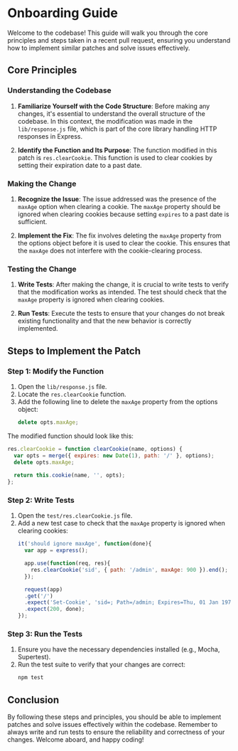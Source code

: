 # Onboarding Guide

Welcome to the codebase! This guide will walk you through the core principles and steps taken in a recent pull request, ensuring you understand how to implement similar patches and solve issues effectively.

## Core Principles

### Understanding the Codebase
1. **Familiarize Yourself with the Code Structure**: Before making any changes, it's essential to understand the overall structure of the codebase. In this context, the modification was made in the `lib/response.js` file, which is part of the core library handling HTTP responses in Express.

2. **Identify the Function and Its Purpose**: The function modified in this patch is `res.clearCookie`. This function is used to clear cookies by setting their expiration date to a past date.

### Making the Change
1. **Recognize the Issue**: The issue addressed was the presence of the `maxAge` option when clearing a cookie. The `maxAge` property should be ignored when clearing cookies because setting `expires` to a past date is sufficient.

2. **Implement the Fix**: The fix involves deleting the `maxAge` property from the options object before it is used to clear the cookie. This ensures that the `maxAge` does not interfere with the cookie-clearing process.

### Testing the Change
1. **Write Tests**: After making the change, it is crucial to write tests to verify that the modification works as intended. The test should check that the `maxAge` property is ignored when clearing cookies.

2. **Run Tests**: Execute the tests to ensure that your changes do not break existing functionality and that the new behavior is correctly implemented.

## Steps to Implement the Patch

### Step 1: Modify the Function
1. Open the `lib/response.js` file.
2. Locate the `res.clearCookie` function.
3. Add the following line to delete the `maxAge` property from the options object:
    ```javascript
    delete opts.maxAge;
    ```

The modified function should look like this:
```javascript
res.clearCookie = function clearCookie(name, options) {
  var opts = merge({ expires: new Date(1), path: '/' }, options);
  delete opts.maxAge;
  
  return this.cookie(name, '', opts);
};
```

### Step 2: Write Tests
1. Open the `test/res.clearCookie.js` file.
2. Add a new test case to check that the `maxAge` property is ignored when clearing cookies:
    ```javascript
    it('should ignore maxAge', function(done){
      var app = express();

      app.use(function(req, res){
        res.clearCookie('sid', { path: '/admin', maxAge: 900 }).end();
      });

      request(app)
      .get('/')
      .expect('Set-Cookie', 'sid=; Path=/admin; Expires=Thu, 01 Jan 1970 00:00:00 GMT')
      .expect(200, done);
    });
    ```

### Step 3: Run the Tests
1. Ensure you have the necessary dependencies installed (e.g., Mocha, Supertest).
2. Run the test suite to verify that your changes are correct:
    ```bash
    npm test
    ```

## Conclusion

By following these steps and principles, you should be able to implement patches and solve issues effectively within the codebase. Remember to always write and run tests to ensure the reliability and correctness of your changes. Welcome aboard, and happy coding!